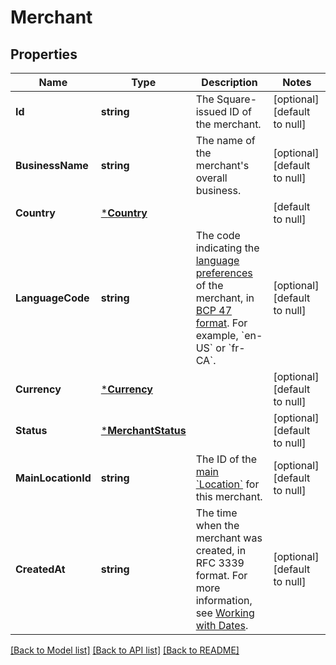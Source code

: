 # Merchant

## Properties

 Name               | Type                                     | Description                                                                                                                                                                                                                                                                          | Notes                        
--------------------|------------------------------------------|--------------------------------------------------------------------------------------------------------------------------------------------------------------------------------------------------------------------------------------------------------------------------------------|------------------------------
 **Id**             | **string**                               | The Square-issued ID of the merchant.                                                                                                                                                                                                                                                | [optional] [default to null] 
 **BusinessName**   | **string**                               | The name of the merchant&#x27;s overall business.                                                                                                                                                                                                                                    | [optional] [default to null] 
 **Country**        | [***Country**](Country.md)               |                                                                                                                                                                                                                                                                                      | [default to null]            
 **LanguageCode**   | **string**                               | The code indicating the [language preferences](https://developer.squareup.com/docs/build-basics/general-considerations/language-preferences) of the merchant, in [BCP 47 format](https://tools.ietf.org/html/bcp47#appendix-A). For example, &#x60;en-US&#x60; or &#x60;fr-CA&#x60;. | [optional] [default to null] 
 **Currency**       | [***Currency**](Currency.md)             |                                                                                                                                                                                                                                                                                      | [optional] [default to null] 
 **Status**         | [***MerchantStatus**](MerchantStatus.md) |                                                                                                                                                                                                                                                                                      | [optional] [default to null] 
 **MainLocationId** | **string**                               | The ID of the [main &#x60;Location&#x60;](https://developer.squareup.com/docs/locations-api#about-the-main-location) for this merchant.                                                                                                                                              | [optional] [default to null] 
 **CreatedAt**      | **string**                               | The time when the merchant was created, in RFC 3339 format.    For more information, see [Working with Dates](https://developer.squareup.com/docs/build-basics/working-with-dates).                                                                                                  | [optional] [default to null] 

[[Back to Model list]](../README.md#documentation-for-models) [[Back to API list]](../README.md#documentation-for-api-endpoints) [[Back to README]](../README.md)

